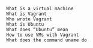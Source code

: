 
    What is a virtual machine
    What is Vagrant
    Who wrote Vagrant
    What is Ubuntu
    What does “Ubuntu” mean
    How to use VMs with Vagrant
    What does the command uname do

